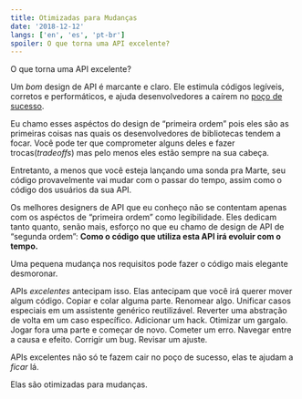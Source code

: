 ```yaml
---
title: Otimizadas para Mudanças
date: '2018-12-12'
langs: ['en', 'es', 'pt-br']
spoiler: O que torna uma API excelente?
---
```


O que torna uma API excelente?

Um *bom* design de API é marcante e claro. Ele estimula códigos legíveis, corretos e performáticos, e ajuda desenvolvedores a caírem no [poço de sucesso](https://blog.codinghorror.com/falling-into-the-pit-of-success/).

Eu chamo esses aspéctos do design de “primeira ordem” pois eles são as primeiras coisas nas quais os desenvolvedores de bibliotecas tendem a focar. Você pode ter que comprometer alguns deles e fazer trocas(*tradeoffs*) mas pelo menos eles estão sempre na sua cabeça.

Entretanto, a menos que você esteja lançando uma sonda pra Marte, seu código provavelmente vai mudar com o passar do tempo, assim como o código dos usuários da sua API.

Os melhores designers de API que eu conheço não se contentam apenas com os aspéctos de “primeira ordem” como legibilidade. Eles dedicam tanto quanto, senão mais, esforço no que eu chamo de design de API de “segunda ordem”: **Como o código que utiliza esta API irá evoluir com o tempo.**

Uma pequena mudança nos requisitos pode fazer o código mais elegante desmoronar.

APIs *excelentes* antecipam isso. Elas antecipam que você irá querer mover algum código. Copiar e colar alguma parte. Renomear algo. Unificar casos especiais em um assistente genérico reutilizável. Reverter uma abstração de volta em um caso específico. Adicionar um hack. Otimizar um gargalo. Jogar fora uma parte e começar de novo. Cometer um erro. Navegar entre a causa e efeito. Corrigir um bug. Revisar um ajuste.

APIs excelentes não só te fazem cair no poço de sucesso, elas te ajudam a *ficar* lá.

Elas são otimizadas para mudanças.
